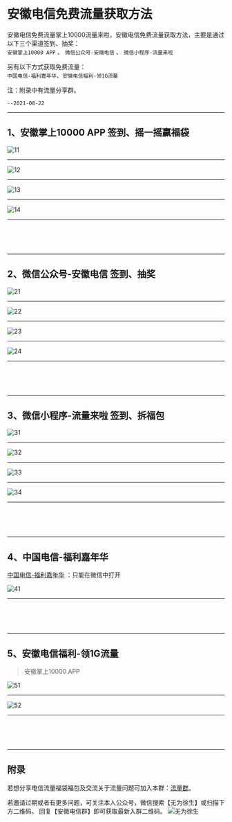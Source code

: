 # 安徽电信免费流量获取方法

安徽电信免费流量掌上10000流量来啦，安徽电信免费流量获取方法，主要是通过以下三个渠道签到、抽奖： <br/>
`安徽掌上10000 APP` 、 `微信公众号-安徽电信` 、 `微信小程序-流量来啦` <br/>


另有以下方式获取免费流量： <br/>
`中国电信-福利嘉年华`、`安徽电信福利-领1G流量` <br/>


注：附录中有流量分享群。

`--2021-08-22`

---

## 1、安徽掌上10000 APP  签到、摇一摇赢福袋

![11]( https://codechina.csdn.net/xu180/document/-/raw/master/imgs/TelecomTraffic/11.jpg )

---

![12]( https://codechina.csdn.net/xu180/document/-/raw/master/imgs/TelecomTraffic/12.jpg )

---

![13]( https://codechina.csdn.net/xu180/document/-/raw/master/imgs/TelecomTraffic/13.jpg )

---

![14]( https://codechina.csdn.net/xu180/document/-/raw/master/imgs/TelecomTraffic/14.jpg )

---

 <br/>
 <br/>
 <br/>

---

## 2、微信公众号-安徽电信 签到、抽奖

![21]( https://codechina.csdn.net/xu180/document/-/raw/master/imgs/TelecomTraffic/21.jpg )

---

![22]( https://codechina.csdn.net/xu180/document/-/raw/master/imgs/TelecomTraffic/22.jpg )

---

![23]( https://codechina.csdn.net/xu180/document/-/raw/master/imgs/TelecomTraffic/23.jpg )

---

![24]( https://codechina.csdn.net/xu180/document/-/raw/master/imgs/TelecomTraffic/24.jpg )

---

 <br/>
 <br/>
 <br/>

---

## 3、微信小程序-流量来啦 签到、拆福包

![31]( https://codechina.csdn.net/xu180/document/-/raw/master/imgs/TelecomTraffic/31.jpg )

---

![32]( https://codechina.csdn.net/xu180/document/-/raw/master/imgs/TelecomTraffic/32.jpg )

---

![33]( https://codechina.csdn.net/xu180/document/-/raw/master/imgs/TelecomTraffic/33.jpg )

---

![34]( https://codechina.csdn.net/xu180/document/-/raw/master/imgs/TelecomTraffic/34.jpg )

---

 <br/>
 <br/>
 <br/>

---

## 4、中国电信-福利嘉年华

[中国电信-福利嘉年华]( https://open.weixin.qq.com/connect/oauth2/authorize?appid=ww094e9c4b139f3b6e&redirect_uri=http%253A%252F%252Fwx2020.gstai.com%252Fahqy_gzh_yyl_v2%252Fcustomer%252Fshare.php%253Fu%253D%2526o%253DoE8I-wMgjIpHKAR5lGvreOd3o2pU%2526p%253D%2526co%253DoE8I-wMgjIpHKAR5lGvreOd3o2pU%2526cu%253DwmYUBdCQAAK5XsxsIimorizvgBXG5hHQ%2526st%253D2%2526code%253DFCa-cBvkYEIEmbKdx5Gj7oc1pMYmtzczhsnVwJoioF8%2526state%253Dah_qy&response_type=code&scope=snsapi_base&state=ah_qy#wechat_redirect ) ：只能在微信中打开


![41]( https://codechina.csdn.net/xu180/document/-/raw/master/imgs/TelecomTraffic/41.jpg )

---

 <br/>
 <br/>
 <br/>

---

## 5、安徽电信福利-领1G流量

> 安徽掌上10000 APP

![51]( https://codechina.csdn.net/xu180/document/-/raw/master/imgs/TelecomTraffic/51.jpg )

---

![52]( https://codechina.csdn.net/xu180/document/-/raw/master/imgs/TelecomTraffic/52.jpg )

---

 <br/>
 <br/>
 <br/>

---

## 附录

若想分享电信流量福袋福包及交流关于流量问题可加入本群：[流量群]( https://codechina.csdn.net/xu180/document/-/raw/master/imgs/TelecomTraffic/wxgGroup.jpg )。

若邀请过期或者有更多问题，可关注本人公众号，微信搜索【无为徐生】或扫描下方二维码。
回复【安徽电信群】即可获取最新入群二维码。
![无为徐生]( https://codechina.csdn.net/xu180/document/-/raw/master/imgs/weixin/wuweixusheng.png )



